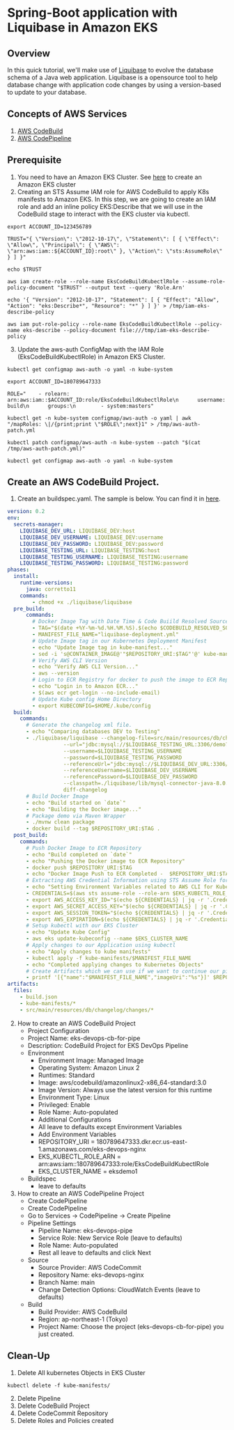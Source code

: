 # Spring-Boot application with Liquibase in Amazon EKS
## Overview
In this quick tutorial, we'll make use of [Liquibase](https://www.liquibase.org/) to evolve the database schema of a Java web application. Liquibase is a opensource tool to help database change with application code changes by using a version-based to update to your database.

## Concepts of AWS Services
1. [AWS CodeBuild](https://aws.amazon.com/codebuild/)
2. [AWS CodePipeline](https://aws.amazon.com/codepipeline/)

## Prerequisite
1. You need to have an Amazon EKS Cluster. See [here](https://docs.aws.amazon.com/eks/latest/userguide/create-cluster.html) to create an Amazon EKS cluster
2. Creating an STS Assume IAM role for AWS CodeBuild to apply K8s manifests to Amazon EKS. In this step, we are going to create an IAM role and add an inline policy EKS:Describe that we will use in the CodeBuild stage to interact with the EKS cluster via kubectl.
```shell
export ACCOUNT_ID=123456789

TRUST="{ \"Version\": \"2012-10-17\", \"Statement\": [ { \"Effect\": \"Allow\", \"Principal\": { \"AWS\": \"arn:aws:iam::${ACCOUNT_ID}:root\" }, \"Action\": \"sts:AssumeRole\" } ] }"

echo $TRUST

aws iam create-role --role-name EksCodeBuildKubectlRole --assume-role-policy-document "$TRUST" --output text --query 'Role.Arn'

echo '{ "Version": "2012-10-17", "Statement": [ { "Effect": "Allow", "Action": "eks:Describe*", "Resource": "*" } ] }' > /tmp/iam-eks-describe-policy

aws iam put-role-policy --role-name EksCodeBuildKubectlRole --policy-name eks-describe --policy-document file:///tmp/iam-eks-describe-policy

```

3. Update the aws-auth ConfigMap with the IAM Role (EksCodeBuildKubectlRole) in Amazon EKS Cluster.

```shell
kubectl get configmap aws-auth -o yaml -n kube-system

export ACCOUNT_ID=180789647333

ROLE="    - rolearn: arn:aws:iam::$ACCOUNT_ID:role/EksCodeBuildKubectlRole\n      username: build\n      groups:\n        - system:masters"

kubectl get -n kube-system configmap/aws-auth -o yaml | awk "/mapRoles: \|/{print;print \"$ROLE\";next}1" > /tmp/aws-auth-patch.yml

kubectl patch configmap/aws-auth -n kube-system --patch "$(cat /tmp/aws-auth-patch.yml)"

kubectl get configmap aws-auth -o yaml -n kube-system
```

## Create an AWS CodeBuild Project.
1. Create an buildspec.yaml. The sample is below. You can find it in [here](https://github.com/KerriganAWS/liquibase-app-demo/blob/main/buildspec.yml).
```yaml
version: 0.2
env:
  secrets-manager:
    LIQUIBASE_DEV_URL: LIQUIBASE_DEV:host
    LIQUIBASE_DEV_USERNAME: LIQUIBASE_DEV:username
    LIQUIBASE_DEV_PASSWORD: LIQUIBASE_DEV:password
    LIQUIBASE_TESTING_URL: LIQUIBASE_TESTING:host
    LIQUIBASE_TESTING_USERNAME: LIQUIBASE_TESTING:username
    LIQUIBASE_TESTING_PASSWORD: LIQUIBASE_TESTING:password
phases:
  install:
    runtime-versions:
      java: corretto11
    commands: 
        - chmod +x ./liquibase/liquibase
  pre_build:
      commands:
        # Docker Image Tag with Date Time & Code Buiild Resolved Source Version
        - TAG="$(date +%Y-%m-%d.%H.%M.%S).$(echo $CODEBUILD_RESOLVED_SOURCE_VERSION | head -c 8)"
        - MANIFEST_FILE_NAME="liquibase-deployment.yml"
        # Update Image tag in our Kubernetes Deployment Manifest        
        - echo "Update Image tag in kube-manifest..."
        - sed -i 's@CONTAINER_IMAGE@'"$REPOSITORY_URI:$TAG"'@' kube-manifests/$MANIFEST_FILE_NAME
        # Verify AWS CLI Version        
        - echo "Verify AWS CLI Version..."
        - aws --version
        # Login to ECR Registry for docker to push the image to ECR Repository
        - echo "Login in to Amazon ECR..."
        - $(aws ecr get-login --no-include-email)
        # Update Kube config Home Directory
        - export KUBECONFIG=$HOME/.kube/config
  build:
    commands:
      # Generate the changelog xml file.
      - echo "Comparing databases DEV to Testing"
      - ./liquibase/liquibase --changelog-file=src/main/resources/db/changelog/changes/codebuild-$CODEBUILD_BUILD_NUMBER.xml
                  --url="jdbc:mysql://$LIQUIBASE_TESTING_URL:3306/demo?autoReconnect=true&useSSL=false"
                  --username=$LIQUIBASE_TESTING_USERNAME
                  --password=$LIQUIBASE_TESTING_PASSWORD
                  --referenceUrl="jdbc:mysql://$LIQUIBASE_DEV_URL:3306/demo?autoReconnect=true&useSSL=false"
                  --referenceUsername=$LIQUIBASE_DEV_USERNAME
                  --referencePassword=$LIQUIBASE_DEV_PASSWORD
                  --classpath=./liquibase/lib/mysql-connector-java-8.0.12.jar
                  diff-changelog
      # Build Docker Image
      - echo "Build started on `date`"
      - echo "Building the Docker image..."
      # Package demo via Maven Wrapper
      - ./mvnw clean package
      - docker build --tag $REPOSITORY_URI:$TAG .
  post_build:
    commands:
      # Push Docker Image to ECR Repository
      - echo "Build completed on `date`"
      - echo "Pushing the Docker image to ECR Repository"
      - docker push $REPOSITORY_URI:$TAG
      - echo "Docker Image Push to ECR Completed -  $REPOSITORY_URI:$TAG"    
      # Extracting AWS Credential Information using STS Assume Role for kubectl
      - echo "Setting Environment Variables related to AWS CLI for Kube Config Setup"          
      - CREDENTIALS=$(aws sts assume-role --role-arn $EKS_KUBECTL_ROLE_ARN --role-session-name codebuild-kubectl --duration-seconds 900)
      - export AWS_ACCESS_KEY_ID="$(echo ${CREDENTIALS} | jq -r '.Credentials.AccessKeyId')"
      - export AWS_SECRET_ACCESS_KEY="$(echo ${CREDENTIALS} | jq -r '.Credentials.SecretAccessKey')"
      - export AWS_SESSION_TOKEN="$(echo ${CREDENTIALS} | jq -r '.Credentials.SessionToken')"
      - export AWS_EXPIRATION=$(echo ${CREDENTIALS} | jq -r '.Credentials.Expiration')
      # Setup kubectl with our EKS Cluster              
      - echo "Update Kube Config"      
      - aws eks update-kubeconfig --name $EKS_CLUSTER_NAME
      # Apply changes to our Application using kubectl
      - echo "Apply changes to kube manifests"            
      - kubectl apply -f kube-manifests/$MANIFEST_FILE_NAME
      - echo "Completed applying changes to Kubernetes Objects"           
      # Create Artifacts which we can use if we want to continue our pipeline for other stages
      - printf '[{"name":"$MANIFEST_FILE_NAME","imageUri":"%s"}]' $REPOSITORY_URI:$TAG > build.json         
artifacts:
  files: 
    - build.json   
    - kube-manifests/*
    - src/main/resources/db/changelog/changes/*
```
2. How to create an AWS CodeBuild Project
      - Project Configuration
      - Project Name: eks-devops-cb-for-pipe
      - Description: CodeBuild Project for EKS DevOps Pipeline
      - Environment
        - Environment Image: Managed Image
        - Operating System: Amazon Linux 2
        - Runtimes: Standard
        - Image: aws/codebuild/amazonlinux2-x86_64-standard:3.0
        - Image Version: Always use the latest version for this runtime
        - Environment Type: Linux
        - Privileged: Enable
        - Role Name: Auto-populated
        - Additional Configurations
        - All leave to defaults except Environment Variables
        - Add Environment Variables
        - REPOSITORY_URI = 180789647333.dkr.ecr.us-east-1.amazonaws.com/eks-devops-nginx
        - EKS_KUBECTL_ROLE_ARN = arn:aws:iam::180789647333:role/EksCodeBuildKubectlRole
        - EKS_CLUSTER_NAME = eksdemo1
      - Buildspec
        - leave to defaults
3. How to create an AWS CodePipeline Project
      - Create CodePipeline
      - Create CodePipeline
      - Go to Services -> CodePipeline -> Create Pipeline
      - Pipeline Settings
        - Pipeline Name: eks-devops-pipe
        - Service Role: New Service Role (leave to defaults)
        - Role Name: Auto-populated
        - Rest all leave to defaults and click Next
      - Source
        - Source Provider: AWS CodeCommit
        - Repository Name: eks-devops-nginx
        - Branch Name: main
        - Change Detection Options: CloudWatch Events (leave to defaults)
      - Build
        - Build Provider: AWS CodeBuild
        - Region: ap-northeast-1 (Tokyo)
        - Project Name: Choose the project (eks-devops-cb-for-pipe) you just created.
## Clean-Up
1. Delete All kubernetes Objects in EKS Cluster
```shell
kubectl delete -f kube-manifests/
```
2. Delete Pipeline
3. Delete CodeBuild Project
4. Delete CodeCommit Repository
5. Delete Roles and Policies created

